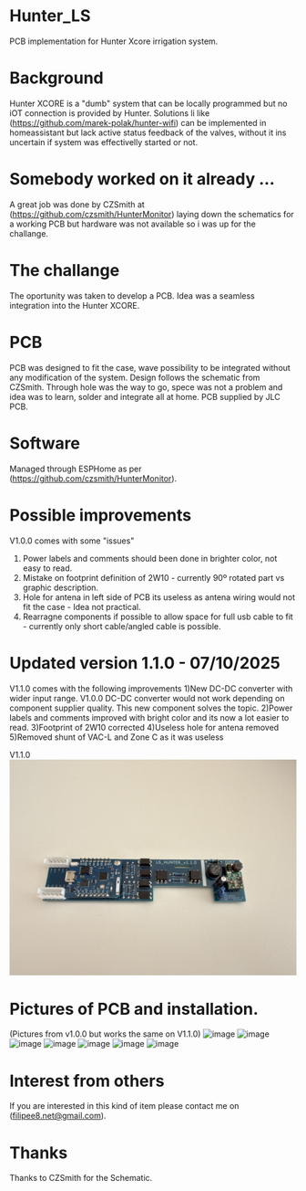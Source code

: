 # Hunter_LS
PCB implementation for Hunter Xcore irrigation system.

# Background 
Hunter XCORE is a  "dumb" system that can be locally programmed but no iOT connection is provided by Hunter. 
Solutions li like (https://github.com/marek-polak/hunter-wifi) can be implemented in homeassistant but lack active status feedback of the valves, without it ins uncertain if system was effectivelly started or not.

# Somebody worked on it already ...  
A great job was done by CZSmith at (https://github.com/czsmith/HunterMonitor) laying down the schematics for a working PCB but hardware was not available so i was up for the challange.

# The challange 
The oportunity was taken to develop a PCB.
Idea was a seamless integration into the Hunter XCORE. 

# PCB 
PCB was designed to fit the case, wave possibility to be integrated without any modification of the system. 
Design follows the schematic from CZSmith.
Through hole was the way to go, spece was not a problem and idea was to learn, solder and integrate all at home.
PCB supplied by JLC PCB.

# Software 
Managed through ESPHome as per (https://github.com/czsmith/HunterMonitor).

# Possible improvements
V1.0.0 comes with some "issues"
  1) Power labels and comments should been done in brighter color, not easy to read.
  2) Mistake on footprint definition of 2W10 - currently 90º rotated part vs graphic description.
  3) Hole for antena in left side of PCB its useless as antena wiring would not fit the case - Idea not practical.
  4) Rearragne components if possible to allow space for full usb cable to fit - currently only short cable/angled cable is possible.

# Updated version 1.1.0 - 07/10/2025
V1.1.0 comes with the following improvements
  1)New DC-DC converter with wider input range. V1.0.0 DC-DC converter would not work depending on component supplier quality. This new component solves the topic.
  2)Power labels and comments improved with bright color and its now a lot easier to read.
  3)Footprint of 2W10 corrected
  4)Useless hole for antena removed
  5)Removed shunt of VAC-L and Zone C as it was useless

V1.1.0
![image](https://github.com/luisfosoares/Hunter_LS/blob/main/V1.1.0.jpg)

# Pictures of PCB and installation. 
(Pictures from v1.0.0 but works the same on V1.1.0)
![image](https://github.com/user-attachments/assets/8abcf170-1876-4fbc-9b6d-4df3dc87784c)
![image](https://github.com/user-attachments/assets/0026dabc-cd52-4feb-be6b-f23143dd2b9e)
![image](https://github.com/user-attachments/assets/44e539b3-e559-4ddc-aaa5-a5bc3d83cabb)
![image](https://github.com/user-attachments/assets/14568da3-a0c9-467b-8901-e5f2e5959b70)
![image](https://github.com/user-attachments/assets/2496b162-fd1f-484b-a2dd-0d603f6e1615)
![image](https://github.com/user-attachments/assets/9290a2b2-218d-46c9-9a58-84029e065b5a)
![image](https://github.com/user-attachments/assets/161a6718-c6a4-4e6c-9298-dddae5da64cf)

# Interest from others 
If you are interested in this kind of item please contact me on (filipee8.net@gmail.com).

# Thanks
Thanks to CZSmith for the Schematic.



